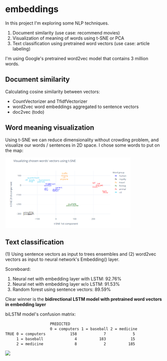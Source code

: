 # embeddings

In this project I'm exploring some NLP techniques. 
1. Document similarity (use case: recommend movies)
2. Visualization of meaning of words using t-SNE or PCA
2. Text classification using pretrained word vectors (use case: article labeling)

I'm using Google's pretrained word2vec model that contains 3 million words.

## Document similarity

Calculating cosine similarity between vectors:
- CountVectorizer and TfidfVectorizer
- word2vec word embeddings aggregated to sentence vectors
- doc2vec (todo)

## Word meaning visualization

Using t-SNE we can reduce dimensionality without crowding problem, and visualize our words / sentences in 2D space. I chose some words to put on the map:


<img src='https://raw.githubusercontent.com/kristofrabay/embeddings/main/tsne_word2vec.PNG' width=400>



## Text classification

(1) Using sentence vectors as input to trees ensembles and (2) word2vec vectors as input to neural network's Embedding() layer. 

Scoreboard:
1. Neural net with embedding layer with LSTM: 92.76%
2. Neural net with embedding layer w/o LSTM: 91.53%
3. Random forest using sentence vectors: 89.59%

Clear winner is the **bidirectional LSTM model with pretrained word vectors in embedding layer**

biLSTM model's confusion matrix:

                        PREDICTED                          
                        0 = computers 1 = baseball 2 = medicine
    TRUE 0 = computers           158            7            5
         1 = baseball              4          183           15
         2 = medicine              8            2          185


<img src='https://www.i2tutorials.com/wp-content/media/2019/05/Deep-Dive-into-Bidirectional-LSTM-i2tutorials.jpg' width=450>
